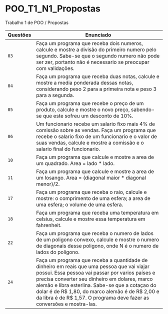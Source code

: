 # POO_T1_N1_Propostas
Trabalho 1 de POO / Propostas

| Questões | Enunciado |
| ------------- | -------------- |
| `03`  | Faça um programa que receba dois numeros, calcule e mostre a divisão do primeiro numero pelo segundo. Sabe-se que o segundo numero não pode ser zer, portanto não é necessario se preocupar com validações.
| `04`  | Faça um programa que receba duas notas, calcule e mostre a media ponderada dessas notas, considerando peso 2 para a primeira nota e peso 3 para a segunda.
| `05`  | Faça um programa que recebe o preço de um produto, calcule e mostre o novo preço, sabendo-se que este sofreu um desconto de 10%.
| `06`  | Um funcionario recebe um salario fixo mais 4% de comissão sobre as vendas. Faça um programa que recebe o salario fixo de um funcionario e o valor de suas vendas, calcule e mostre a comissão e o salario final do funcionario.
| `10`  | Faça um programa que calcule e mostre a area de um quadrado. Area = lado * lado.
| `11`  | Faça um programa que calcule e mostre a area de um losango. Area = (diagonal maior * diagonal menor)/2.
| `17`  | Faça um programa que receba o raio, calcule e mostre: o comprimento de uma esfera; a area de uma esfera; o volume de uma esfera.
| `18`  | Faça um programa que receba uma temperatura em celsius, calcule e mostre essa temperatura em fahrenheit.
| `22`  | Faça um programa que receba o numero de lados de um poligono convexo, calcule e mostre o numero de diagonais desse poligono, onde N é o numero de lados do poligono.
| `24`  | Faça um programa que receba a quantidade de dinheiro em reais que uma pessoa que vai viajar possui. Essa pessoa vai passar por varios países e precisa converter seu dinheiro em dolares, marco alemão e libra esterlina. Sabe-se que a cotaçao do dolar é de R$ 1,80, do marco alemão é de R$ 2,00 e da libra é de R$ 1,57. O programa deve fazer as conversões e mostra-las. 
